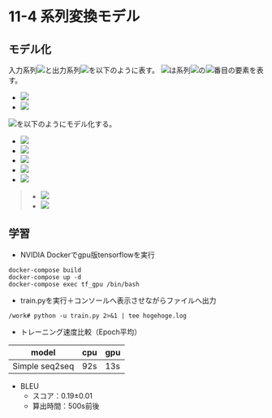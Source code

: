 # 11-4 系列変換モデル

## モデル化
入力系列<img src="https://latex.codecogs.com/gif.latex?\inline&space;\mathbf{\mathbb{}X}">と出力系列<img src="https://latex.codecogs.com/gif.latex?\inline&space;\mathbf{\mathbb{}Y}">を以下のように表す。
<img src="https://latex.codecogs.com/gif.latex?\inline&space;X_i">は系列<img src="https://latex.codecogs.com/gif.latex?\inline&space;\mathbf{\mathbb{}X}">の<img src="https://latex.codecogs.com/gif.latex?\inline&space;i">番目の要素を表す。
- <img src="https://latex.codecogs.com/gif.latex?\inline&space;\dpi{120}&space;\large&space;\mathbf{X}&space;=&space;(x_1,&space;\dots&space;,&space;x_I)">
- <img src="https://latex.codecogs.com/gif.latex?\inline&space;\dpi{120}&space;\large&space;\mathbf{Y}&space;=&space;(y_1,&space;\dots&space;,&space;y_J)">

<img src="https://latex.codecogs.com/gif.latex?\inline&space;P(\mathbf{Y}|\mathbf{X})">を以下のようにモデル化する。
- <img src="https://latex.codecogs.com/gif.latex?\inline&space;\dpi{120}&space;\large&space;\approx&space;P(y_1|\mathbf{X})P(y_2|y_1,&space;\mathbf{X})&space;\dots&space;P(y_{J&plus;1}|y_J,&space;\mathbf{X})">
- <img src="https://latex.codecogs.com/gif.latex?\inline&space;\dpi{120}&space;\large&space;=&space;\prod_{j=1}^{J&plus;1}&space;P(y_j|y_1,&space;\dots&space;,&space;y_{j-1}&space;,&space;\mathbf{X})">
- <img src="https://latex.codecogs.com/gif.latex?\inline&space;\dpi{120}&space;\large&space;=&space;\prod_{j=1}^{J&plus;1}&space;P(y_j|z,&space;y_1,&space;\dots&space;,&space;y_{j-1})">
- <img src="https://latex.codecogs.com/gif.latex?\inline&space;\dpi{120}&space;\large&space;=&space;\prod_{j=1}^{J&plus;1}&space;P(y_j|h_{j-1},&space;y_{j-1})">
- <img src="https://latex.codecogs.com/gif.latex?\inline&space;\dpi{120}&space;\large&space;=&space;\prod_{j=1}^{J&plus;1}&space;P(y_j|h_j)P(h_j|h_{j-1},&space;y_{j-1})">

> - <img src="https://latex.codecogs.com/gif.latex?\inline&space;z&space;=&space;Encoder(\mathbf{X})">
> - <img src="https://latex.codecogs.com/gif.latex?\inline&space;\dpi{120}&space;\large&space;h_j&space;=&space;Decoder(h_{j-1},&space;y_{j-1})">

## 学習
- NVIDIA Dockerでgpu版tensorflowを実行
```
docker-compose build
docker-compose up -d
docker-compose exec tf_gpu /bin/bash
```
- train.pyを実行＋コンソールへ表示させながらファイルへ出力
```
/work# python -u train.py 2>&1 | tee hogehoge.log
```

- トレーニング速度比較（Epoch平均）

|model|cpu|gpu|
|---|---|---|
|Simple seq2seq|92s|13s|

- BLEU
  - スコア：0.19±0.01
  - 算出時間：500s前後
